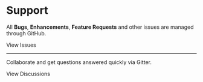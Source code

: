 # Support

All **Bugs**, **Enhancements**, **Feature Requests** and other issues are managed through GitHub.

<button-link url="https://github.com/flipboxfactory/saml-sp/issues">View Issues</button-link>

***

Collaborate and get questions answered quickly via Gitter.

<button-link url="https://gitter.im/flipboxfactory/saml-sp">View Discussions</button-link>